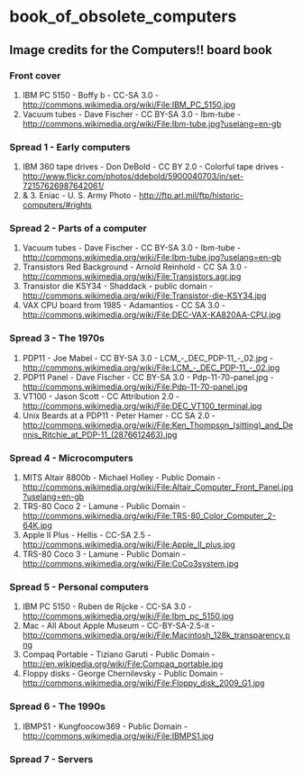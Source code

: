 book_of_obsolete_computers
==========================


## Image credits for the Computers!! board book


### Front cover

1. IBM PC 5150 - Boffy b - CC-SA 3.0 - http://commons.wikimedia.org/wiki/File:IBM_PC_5150.jpg
2. Vacuum tubes - Dave Fischer - CC BY-SA 3.0 - Ibm-tube - http://commons.wikimedia.org/wiki/File:Ibm-tube.jpg?uselang=en-gb

### Spread 1 - Early computers

1. IBM 360 tape drives - Don DeBold - CC BY 2.0 - Colorful tape drives - http://www.flickr.com/photos/ddebold/5900040703/in/set-72157626987642061/
2. & 3. Eniac - U. S. Army Photo - http://ftp.arl.mil/ftp/historic-computers/#rights

### Spread 2 - Parts of a computer

1. Vacuum tubes - Dave Fischer - CC BY-SA 3.0 - Ibm-tube - http://commons.wikimedia.org/wiki/File:Ibm-tube.jpg?uselang=en-gb
2. Transistors Red Background - Arnold Reinhold - CC SA 3.0 - http://commons.wikimedia.org/wiki/File:Transistors.agr.jpg
3. Transistor die KSY34 - Shaddack - public domain - http://commons.wikimedia.org/wiki/File:Transistor-die-KSY34.jpg
4. VAX CPU board from 1985 - Adamantios - CC SA 3.0 - http://commons.wikimedia.org/wiki/File:DEC-VAX-KA820AA-CPU.jpg

### Spread 3 - The 1970s

1. PDP11 - Joe Mabel - CC BY-SA 3.0 - LCM\_-\_DEC\_PDP-11\_-\_02.jpg - http://commons.wikimedia.org/wiki/File:LCM_-_DEC_PDP-11_-_02.jpg
2. PDP11 Panel - Dave Fischer - CC BY-SA 3.0 - Pdp-11-70-panel.jpg - http://commons.wikimedia.org/wiki/File:Pdp-11-70-panel.jpg
3. VT100 - Jason Scott - CC Attribution 2.0 - http://commons.wikimedia.org/wiki/File:DEC_VT100_terminal.jpg
4. Unix Beards at a PDP11 - Peter Hamer - CC SA 2.0 - http://commons.wikimedia.org/wiki/File:Ken_Thompson_(sitting)_and_Dennis_Ritchie_at_PDP-11_(2876612463).jpg

### Spread 4 - Microcomputers

1. MITS Altair 8800b - Michael Holley - Public Domain - http://commons.wikimedia.org/wiki/File:Altair_Computer_Front_Panel.jpg?uselang=en-gb
2. TRS-80 Coco 2 - Lamune - Public Domain - http://commons.wikimedia.org/wiki/File:TRS-80_Color_Computer_2-64K.jpg
3. Apple II Plus - Hellis - CC-SA 2.5 - http://commons.wikimedia.org/wiki/File:Apple_II_plus.jpg
4. TRS-80 Coco 3 - Lamune - Public Domain - http://commons.wikimedia.org/wiki/File:CoCo3system.jpg

### Spread 5 - Personal computers

1. IBM PC 5150 - Ruben de Rijcke - CC-SA 3.0 - http://commons.wikimedia.org/wiki/File:Ibm_pc_5150.jpg
2. Mac - All About Apple Museum - CC-BY-SA-2.5-it - http://commons.wikimedia.org/wiki/File:Macintosh_128k_transparency.png
3. Compaq Portable - Tiziano Garuti - Public Domain - http://en.wikipedia.org/wiki/File:Compaq_portable.jpg
4. Floppy disks - George Chernilevsky - Public Domain - http://commons.wikimedia.org/wiki/File:Floppy_disk_2009_G1.jpg


### Spread 6 - The 1990s

1. IBMPS1 - Kungfoocow369 - Public Domain - http://commons.wikimedia.org/wiki/File:IBMPS1.jpg

### Spread 7 - Servers

